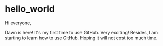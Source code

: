 # hello_world

Hi everyone,

Dawn is here! It's my first time to use GitHub. Very exciting!
Besides, I am starting to learn how to use GitHub. Hoping it will not cost too much time.
